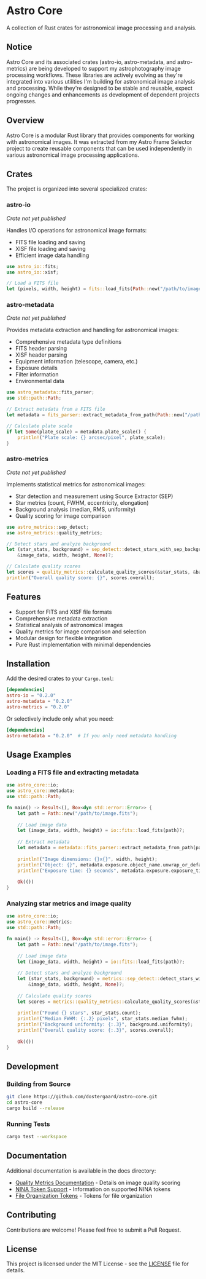 # Astro Core

A collection of Rust crates for astronomical image processing and analysis.

## Notice

Astro Core and its associated crates (astro-io, astro-metadata, and astro-metrics) are being developed to support my astrophotography image processing workflows. These libraries are actively evolving as they're integrated into various utilities I'm building for astronomical image analysis and processing. While they're designed to be stable and reusable, expect ongoing changes and enhancements as development of dependent projects progresses.

## Overview

Astro Core is a modular Rust library that provides components for working with astronomical images. It was extracted from my Astro Frame Selector project to create reusable components that can be used independently in various astronomical image processing applications.

## Crates

The project is organized into several specialized crates:

### astro-io

*Crate not yet published*

Handles I/O operations for astronomical image formats:
- FITS file loading and saving
- XISF file loading and saving
- Efficient image data handling

```rust
use astro_io::fits;
use astro_io::xisf;

// Load a FITS file
let (pixels, width, height) = fits::load_fits(Path::new("/path/to/image.fits"))?;
```

### astro-metadata

*Crate not yet published*

Provides metadata extraction and handling for astronomical images:
- Comprehensive metadata type definitions
- FITS header parsing
- XISF header parsing
- Equipment information (telescope, camera, etc.)
- Exposure details
- Filter information
- Environmental data

```rust
use astro_metadata::fits_parser;
use std::path::Path;

// Extract metadata from a FITS file
let metadata = fits_parser::extract_metadata_from_path(Path::new("/path/to/image.fits"))?;

// Calculate plate scale
if let Some(plate_scale) = metadata.plate_scale() {
    println!("Plate scale: {} arcsec/pixel", plate_scale);
}
```

### astro-metrics

*Crate not yet published*

Implements statistical metrics for astronomical images:
- Star detection and measurement using Source Extractor (SEP)
- Star metrics (count, FWHM, eccentricity, elongation)
- Background analysis (median, RMS, uniformity)
- Quality scoring for image comparison

```rust
use astro_metrics::sep_detect;
use astro_metrics::quality_metrics;

// Detect stars and analyze background
let (star_stats, background) = sep_detect::detect_stars_with_sep_background(
    &image_data, width, height, None)?;

// Calculate quality scores
let scores = quality_metrics::calculate_quality_scores(&star_stats, &background);
println!("Overall quality score: {}", scores.overall);
```

## Features

- Support for FITS and XISF file formats
- Comprehensive metadata extraction
- Statistical analysis of astronomical images
- Quality metrics for image comparison and selection
- Modular design for flexible integration
- Pure Rust implementation with minimal dependencies

## Installation

Add the desired crates to your `Cargo.toml`:

```toml
[dependencies]
astro-io = "0.2.0"
astro-metadata = "0.2.0"
astro-metrics = "0.2.0"
```

Or selectively include only what you need:

```toml
[dependencies]
astro-metadata = "0.2.0"  # If you only need metadata handling
```

## Usage Examples

### Loading a FITS file and extracting metadata

```rust
use astro_core::io;
use astro_core::metadata;
use std::path::Path;

fn main() -> Result<(), Box<dyn std::error::Error>> {
    let path = Path::new("/path/to/image.fits");
    
    // Load image data
    let (image_data, width, height) = io::fits::load_fits(path)?;
    
    // Extract metadata
    let metadata = metadata::fits_parser::extract_metadata_from_path(path)?;
    
    println!("Image dimensions: {}x{}", width, height);
    println!("Object: {}", metadata.exposure.object_name.unwrap_or_default());
    println!("Exposure time: {} seconds", metadata.exposure.exposure_time.unwrap_or_default());
    
    Ok(())
}
```

### Analyzing star metrics and image quality

```rust
use astro_core::io;
use astro_core::metrics;
use std::path::Path;

fn main() -> Result<(), Box<dyn std::error::Error>> {
    let path = Path::new("/path/to/image.fits");
    
    // Load image data
    let (image_data, width, height) = io::fits::load_fits(path)?;
    
    // Detect stars and analyze background
    let (star_stats, background) = metrics::sep_detect::detect_stars_with_sep_background(
        &image_data, width, height, None)?;
    
    // Calculate quality scores
    let scores = metrics::quality_metrics::calculate_quality_scores(&star_stats, &background);
    
    println!("Found {} stars", star_stats.count);
    println!("Median FWHM: {:.2} pixels", star_stats.median_fwhm);
    println!("Background uniformity: {:.3}", background.uniformity);
    println!("Overall quality score: {:.3}", scores.overall);
    
    Ok(())
}
```

## Development

### Building from Source

```bash
git clone https://github.com/dostergaard/astro-core.git
cd astro-core
cargo build --release
```

### Running Tests

```bash
cargo test --workspace
```

## Documentation

Additional documentation is available in the docs directory:
- [Quality Metrics Documentation](docs/QualityMetrics.md) - Details on image quality scoring
- [NINA Token Support](docs/Supported_NINA_Tokens.md) - Information on supported NINA tokens
- [File Organization Tokens](docs/FileOrgTokens.md) - Tokens for file organization

## Contributing

Contributions are welcome! Please feel free to submit a Pull Request.

## License

This project is licensed under the MIT License - see the [LICENSE](LICENSE) file for details.